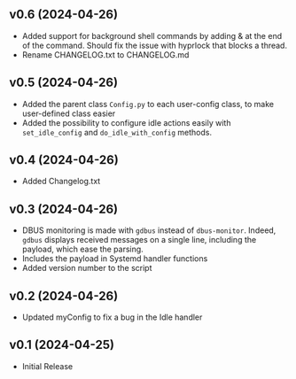 
## v0.6 (2024-04-26) 

- Added support for background shell commands by adding & at the end of the command. Should fix the issue with hyprlock that blocks a thread.
- Rename CHANGELOG.txt to CHANGELOG.md

## v0.5 (2024-04-26) 

- Added the parent class `Config.py` to each user-config class, to make user-defined class easier 
- Added the possibility to configure idle actions easily with `set_idle_config` and `do_idle_with_config` methods.  

## v0.4 (2024-04-26) 

- Added Changelog.txt

## v0.3 (2024-04-26) 

- DBUS monitoring is made with `gdbus` instead of `dbus-monitor`. Indeed, `gdbus` displays received messages on a single line, including the payload, which ease the parsing.
- Includes the payload in Systemd handler functions
- Added version number to the script

## v0.2 (2024-04-26) 

- Updated myConfig to fix a bug in the Idle handler 

## v0.1 (2024-04-25) 

- Initial Release
